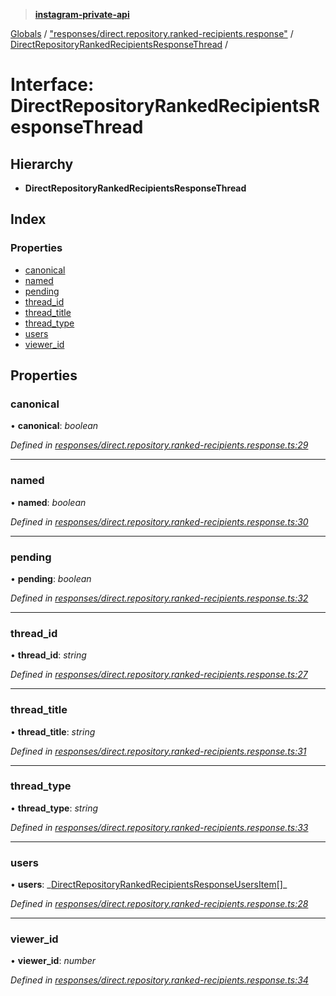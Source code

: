> **[instagram-private-api](../README.md)**

[Globals](../README.md) / ["responses/direct.repository.ranked-recipients.response"](../modules/_responses_direct_repository_ranked_recipients_response_.md) / [DirectRepositoryRankedRecipientsResponseThread](_responses_direct_repository_ranked_recipients_response_.directrepositoryrankedrecipientsresponsethread.md) /

# Interface: DirectRepositoryRankedRecipientsResponseThread

## Hierarchy

- **DirectRepositoryRankedRecipientsResponseThread**

## Index

### Properties

- [canonical](_responses_direct_repository_ranked_recipients_response_.directrepositoryrankedrecipientsresponsethread.md#canonical)
- [named](_responses_direct_repository_ranked_recipients_response_.directrepositoryrankedrecipientsresponsethread.md#named)
- [pending](_responses_direct_repository_ranked_recipients_response_.directrepositoryrankedrecipientsresponsethread.md#pending)
- [thread_id](_responses_direct_repository_ranked_recipients_response_.directrepositoryrankedrecipientsresponsethread.md#thread_id)
- [thread_title](_responses_direct_repository_ranked_recipients_response_.directrepositoryrankedrecipientsresponsethread.md#thread_title)
- [thread_type](_responses_direct_repository_ranked_recipients_response_.directrepositoryrankedrecipientsresponsethread.md#thread_type)
- [users](_responses_direct_repository_ranked_recipients_response_.directrepositoryrankedrecipientsresponsethread.md#users)
- [viewer_id](_responses_direct_repository_ranked_recipients_response_.directrepositoryrankedrecipientsresponsethread.md#viewer_id)

## Properties

### canonical

• **canonical**: _boolean_

_Defined in [responses/direct.repository.ranked-recipients.response.ts:29](https://github.com/realinstadude/instagram-private-api/blob/4ae8fec/src/responses/direct.repository.ranked-recipients.response.ts#L29)_

---

### named

• **named**: _boolean_

_Defined in [responses/direct.repository.ranked-recipients.response.ts:30](https://github.com/realinstadude/instagram-private-api/blob/4ae8fec/src/responses/direct.repository.ranked-recipients.response.ts#L30)_

---

### pending

• **pending**: _boolean_

_Defined in [responses/direct.repository.ranked-recipients.response.ts:32](https://github.com/realinstadude/instagram-private-api/blob/4ae8fec/src/responses/direct.repository.ranked-recipients.response.ts#L32)_

---

### thread_id

• **thread_id**: _string_

_Defined in [responses/direct.repository.ranked-recipients.response.ts:27](https://github.com/realinstadude/instagram-private-api/blob/4ae8fec/src/responses/direct.repository.ranked-recipients.response.ts#L27)_

---

### thread_title

• **thread_title**: _string_

_Defined in [responses/direct.repository.ranked-recipients.response.ts:31](https://github.com/realinstadude/instagram-private-api/blob/4ae8fec/src/responses/direct.repository.ranked-recipients.response.ts#L31)_

---

### thread_type

• **thread_type**: _string_

_Defined in [responses/direct.repository.ranked-recipients.response.ts:33](https://github.com/realinstadude/instagram-private-api/blob/4ae8fec/src/responses/direct.repository.ranked-recipients.response.ts#L33)_

---

### users

• **users**: _[DirectRepositoryRankedRecipientsResponseUsersItem](\_responses_direct_repository_ranked_recipients_response_.directrepositoryrankedrecipientsresponseusersitem.md)[]\_

_Defined in [responses/direct.repository.ranked-recipients.response.ts:28](https://github.com/realinstadude/instagram-private-api/blob/4ae8fec/src/responses/direct.repository.ranked-recipients.response.ts#L28)_

---

### viewer_id

• **viewer_id**: _number_

_Defined in [responses/direct.repository.ranked-recipients.response.ts:34](https://github.com/realinstadude/instagram-private-api/blob/4ae8fec/src/responses/direct.repository.ranked-recipients.response.ts#L34)_

